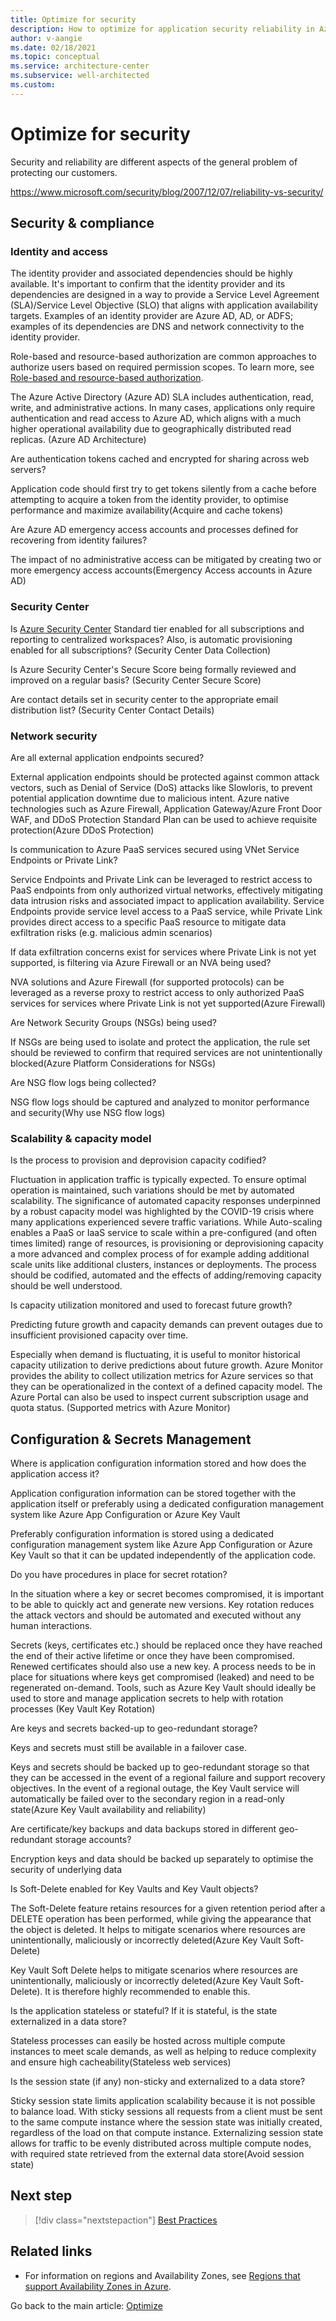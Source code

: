 ```yaml
---
title: Optimize for security
description: How to optimize for application security reliability in Azure
author: v-aangie
ms.date: 02/18/2021
ms.topic: conceptual
ms.service: architecture-center
ms.subservice: well-architected
ms.custom:
---
```


# Optimize for security

Security and reliability are different aspects of the general problem of protecting our customers.

https://www.microsoft.com/security/blog/2007/12/07/reliability-vs-security/

## Security & compliance

### Identity and access

The identity provider and associated dependencies should be highly available. It's important to confirm that the identity provider and its dependencies are designed in a way to provide a Service Level Agreement (SLA)/Service Level Objective (SLO) that aligns with application availability targets. Examples of an identity provider are Azure AD, AD, or ADFS; examples of its dependencies are DNS and network connectivity to the identity provider.

Role-based and resource-based authorization are common approaches to authorize users based on required permission scopes. To learn more, see [Role-based and resource-based authorization](https://docs.microsoft.com/azure/architecture/multitenant-identity/authorize).

The Azure Active Directory (Azure AD) SLA includes authentication, read, write, and administrative actions. In many cases, applications only require authentication and read access to Azure AD, which aligns with a much higher operational availability due to geographically distributed read replicas. (Azure AD Architecture)

Are authentication tokens cached and encrypted for sharing across web servers?

Application code should first try to get tokens silently from a cache before attempting to acquire a token from the identity provider, to optimise performance and maximize availability(Acquire and cache tokens)

Are Azure AD emergency access accounts and processes defined for recovering from identity failures?

The impact of no administrative access can be mitigated by creating two or more emergency access accounts(Emergency Access accounts in Azure AD)

### Security Center

Is [Azure Security Center](/azure/security-center/security-center-introduction) Standard tier enabled for all subscriptions and reporting to centralized workspaces? Also, is automatic provisioning enabled for all subscriptions? (Security Center Data Collection)

Is Azure Security Center's Secure Score being formally reviewed and improved on a regular basis? (Security Center Secure Score)

Are contact details set in security center to the appropriate email distribution list? (Security Center Contact Details)

### Network security

Are all external application endpoints secured?

External application endpoints should be protected against common attack vectors, such as Denial of Service (DoS) attacks like Slowloris, to prevent potential application downtime due to malicious intent. Azure native technologies such as Azure Firewall, Application Gateway/Azure Front Door WAF, and DDoS Protection Standard Plan can be used to achieve requisite protection(Azure DDoS Protection)

Is communication to Azure PaaS services secured using VNet Service Endpoints or Private Link?

Service Endpoints and Private Link can be leveraged to restrict access to PaaS endpoints from only authorized virtual networks, effectively mitigating data intrusion risks and associated impact to application availability. Service Endpoints provide service level access to a PaaS service, while Private Link provides direct access to a specific PaaS resource to mitigate data exfiltration risks (e.g. malicious admin scenarios)

If data exfiltration concerns exist for services where Private Link is not yet supported, is filtering via Azure Firewall or an NVA being used?

NVA solutions and Azure Firewall (for supported protocols) can be leveraged as a reverse proxy to restrict access to only authorized PaaS services for services where Private Link is not yet supported(Azure Firewall)

Are Network Security Groups (NSGs) being used?

If NSGs are being used to isolate and protect the application, the rule set should be reviewed to confirm that required services are not unintentionally blocked(Azure Platform Considerations for NSGs)

Are NSG flow logs being collected?

NSG flow logs should be captured and analyzed to monitor performance and security(Why use NSG flow logs)

### Scalability & capacity model

Is the process to provision and deprovision capacity codified?

Fluctuation in application traffic is typically expected. To ensure optimal operation is maintained, such variations should be met by automated scalability. The significance of automated capacity responses underpinned by a robust capacity model was highlighted by the COVID-19 crisis where many applications experienced severe traffic variations. While Auto-scaling enables a PaaS or IaaS service to scale within a pre-configured (and often times limited) range of resources, is provisioning or deprovisioning capacity a more advanced and complex process of for example adding additional scale units like additional clusters, instances or deployments. The process should be codified, automated and the effects of adding/removing capacity should be well understood.

Is capacity utilization monitored and used to forecast future growth?

Predicting future growth and capacity demands can prevent outages due to insufficient provisioned capacity over time.

Especially when demand is fluctuating, it is useful to monitor historical capacity utilization to derive predictions about future growth. Azure Monitor provides the ability to collect utilization metrics for Azure services so that they can be operationalized in the context of a defined capacity model. The Azure Portal can also be used to inspect current subscription usage and quota status. (Supported metrics with Azure Monitor)

## Configuration & Secrets Management

 Where is application configuration information stored and how does the application access it?

Application configuration information can be stored together with the application itself or preferably using a dedicated configuration management system like Azure App Configuration or Azure Key Vault

Preferably configuration information is stored using a dedicated configuration management system like Azure App Configuration or Azure Key Vault so that it can be updated independently of the application code.

Do you have procedures in place for secret rotation?

In the situation where a key or secret becomes compromised, it is important to be able to quickly act and generate new versions. Key rotation reduces the attack vectors and should be automated and executed without any human interactions.

Secrets (keys, certificates etc.) should be replaced once they have reached the end of their active lifetime or once they have been compromised. Renewed certificates should also use a new key. A process needs to be in place for situations where keys get compromised (leaked) and need to be regenerated on-demand. Tools, such as Azure Key Vault should ideally be used to store and manage application secrets to help with rotation processes (Key Vault Key Rotation)

Are keys and secrets backed-up to geo-redundant storage?

Keys and secrets must still be available in a failover case.

Keys and secrets should be backed up to geo-redundant storage so that they can be accessed in the event of a regional failure and support recovery objectives. In the event of a regional outage, the Key Vault service will automatically be failed over to the secondary region in a read-only state(Azure Key Vault availability and reliability)

Are certificate/key backups and data backups stored in different geo-redundant storage accounts?

Encryption keys and data should be backed up separately to optimise the security of underlying data

Is Soft-Delete enabled for Key Vaults and Key Vault objects?

The Soft-Delete feature retains resources for a given retention period after a DELETE operation has been performed, while giving the appearance that the object is deleted. It helps to mitigate scenarios where resources are unintentionally, maliciously or incorrectly deleted(Azure Key Vault Soft-Delete)

Key Vault Soft Delete helps to mitigate scenarios where resources are unintentionally, maliciously or incorrectly deleted(Azure Key Vault Soft-Delete). It is therefore highly recommended to enable this.

Is the application stateless or stateful? If it is stateful, is the state externalized in a data store?

Stateless processes can easily be hosted across multiple compute instances to meet scale demands, as well as helping to reduce complexity and ensure high cacheability(Stateless web services)

Is the session state (if any) non-sticky and externalized to a data store?

Sticky session state limits application scalability because it is not possible to balance load. With sticky sessions all requests from a client must be sent to the same compute instance where the session state was initially created, regardless of the load on that compute instance. Externalizing session state allows for traffic to be evenly distributed across multiple compute nodes, with required state retrieved from the external data store(Avoid session state)

## Next step

>[!div class="nextstepaction"]
>[Best Practices](/azure/architecture/framework/resiliency/optimize-best-practices)

## Related links

- For information on regions and Availability Zones, see [Regions that support Availability Zones in Azure](https://docs.microsoft.com/azure/availability-zones/az-region).

Go back to the main article: [Optimize](optimize-checklist.md)
